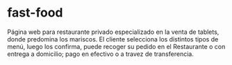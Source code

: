 # fast-food
Página web para restaurante privado especializado en la venta de tablets, donde predomina los mariscos. El cliente selecciona los distintos tipos de menú, luego los confirma, puede recoger su pedido en el Restaurante o con entrega a domicilio; pago en efectivo o a travez de transferencia. 
